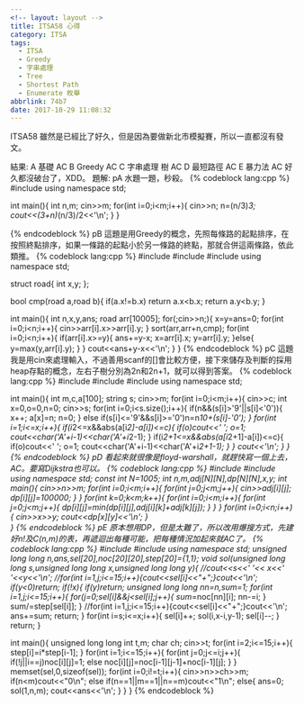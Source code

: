 ```yaml
---
<!-- layout: layout -->
title: ITSA58 心得
category: ITSA
tags:
  - ITSA
  - Greedy
  - 字串處理
  - Tree
  - Shortest Path
  - Enumerate 枚舉
abbrlink: 74b7
date: 2017-10-29 11:08:32
---
```

ITSA58 雖然是已經比了好久，但是因為要做新北市模擬賽，所以一直都沒有發文。
<!-- more -->
結果:
A 基礎 AC
B Greedy AC
C 字串處理 樹 AC
D 最短路徑 AC
E 暴力法 AC
好久都沒破台了，XDD。
題解:
pA
水題一題，秒殺。
{% codeblock lang:cpp %}
#include <iostream>
using namespace std;

int main(){
    int n,m;
    cin>>m;
    for(int i=0;i<m;i++){
            cin>>n;
            n=(n/3)*3;
            cout<<(3+n)*(n/3)/2<<'\n';
    }
} 

{% endcodeblock %}
pB
這題是用Greedy的概念，先照每條路的起點排序，在按照終點排序，如果一條路的起點小於另一條路的終點，那就合併這兩條路，依此類推。
{% codeblock lang:cpp %}
#include <iostream>
#include <algorithm>
#include <cmath>
using namespace std;

struct road{
    int x,y;
};

bool cmp(road a,road b){
    if(a.x!=b.x)
        return a.x<b.x;
    return a.y<b.y;
}

int main(){
    int n,x,y,ans;
    road arr[10005];
    for(;cin>>n;){
            x=y=ans=0;
            for(int i=0;i<n;i++){
                    cin>>arr[i].x>>arr[i].y;
            }
            sort(arr,arr+n,cmp);
            for(int i=0;i<n;i++){
                    if(arr[i].x>=y){
                        ans+=y-x;
                        x=arr[i].x;
                        y=arr[i].y;
                    }else{
                        y=max(y,arr[i].y);
                    }
            }
            cout<<ans+y-x<<'\n';
    }
} 
{% endcodeblock %}
pC
這題我是用cin來處理輸入，不過善用scanf的[]會比較方便，接下來儲存及判斷的採用heap存點的概念，左右子樹分別為2n和2n+1，就可以得到答案。
{% codeblock lang:cpp %}
#include <iostream>
#include <cmath>
#include <string>
using namespace std;

int main(){
    int m,c,a[100];
    string s;
    cin>>m;
    for(int i=0;i<m;i++){
            cin>>c;
            int x=0,o=0,n=0;
            cin>>s;
            for(int i=0;i<s.size();i++){
                     if(n&&(s[i]>'9'||s[i]<'0')){
                         x++; a[x]=n; n=0;
                    }
                     else if(s[i]<='9'&&s[i]>='0')n=n*10+(s[i]-'0');
            }
            for(int i=1;i<=x;i++){
                    if(i*2<=x&&abs(a[i*2]-a[i])<=c){
                        if(o)cout<<' ';
                        o=1;
                        cout<<char('A'+i-1)<<char('A'+i*2-1);
                    }
                     if(i*2+1<=x&&abs(a[i*2+1]-a[i])<=c){
                        if(o)cout<<' ';
                        o=1;
                        cout<<char('A'+i-1)<<char('A'+i*2+1-1);
                    }
            }
            cout<<'\n';
    }
}
{% endcodeblock %}
pD
看起來就很像是floyd-warshall，就趕快寫一個上去，AC。要寫Dijkstra也可以。
{% codeblock lang:cpp %}
#include <iostream>
#include <cmath>
using namespace std;
const int N=1005;
int n,m,adj[N][N],dp[N][N],x,y;
int main(){
    cin>>n>>m;
    for(int i=0;i<m;i++){
        for(int j=0;j<m;j++){
            cin>>adj[i][j];
            dp[i][j]=100000;
        }
   }
   for(int k=0;k<m;k++){
       for(int i=0;i<m;i++){
           for(int j=0;j<m;j++){
               dp[i][j]=min(dp[i][j],adj[i][k]+adj[k][j]);
           	}
      	}
   }
   for(int i=0;i<n;i++){
           cin>>x>>y;
           cout<<dp[x][y]<<'\n';
    }       
}
{% endcodeblock %}
pE 原本想用DP，但是太難了，所以改用爆搜方式，先建好n!及C(n,m)的表，再遞迴出每種可能，把每種情況加起來就AC了。
{% codeblock lang:cpp %}
#include <iostream>
#include <cstring>
using namespace std;
unsigned long long n,ans,sel[20],noc[20][20],step[20]={1,1};
void sol(unsigned long long s,unsigned long long x,unsigned long long y){
    //cout<<s<<' '<< x<<' '<<y<<'\n';
    //for(int i=1,j;i<=15;i++){cout<<sel[i]<<"+";}cout<<'\n';
    if(y<0)return;
    if(!x){
        if(y)return;
        unsigned long long nn=n,sum=1;
        for(int i=1,j;i<=15;i++){
            for(j=0;sel[i]&&j<sel[i];j++){
                sum*=noc[nn][i];
                nn-=i;
             }
            sum/=step[sel[i]];
        }
        //for(int i=1,j;i<=15;i++){cout<<sel[i]<<"+";}cout<<'\n';
        ans+=sum;
        return;
    }
    for(int i=s;i<=x;i++){
        sel[i]++;
        sol(i,x-i,y-1);
        sel[i]--;
    }
    return;
}

int main(){
    unsigned long long int t,m;
    char ch;
    cin>>t;
    for(int i=2;i<=15;i++){
        step[i]=i*step[i-1];
    }
    for(int i=1;i<=15;i++){
        for(int j=0;j<=i;j++){
            if(!j||i==j)noc[i][j]=1;
            else noc[i][j]=noc[i-1][j-1]+noc[i-1][j];
        }
    }
    memset(sel,0,sizeof(sel));
    for(int i=0;i!=t;i++){
            cin>>n>>ch>>m;
            if(n<m)cout<<"0\n";
            else if(n==1||m==1||n==m)cout<<"1\n";
            else{
                ans=0;
                sol(1,n,m);
                cout<<ans<<'\n';
            }
    }
}
{% endcodeblock %}
